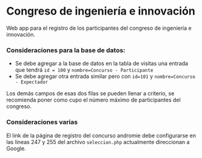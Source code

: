 # Congreso de ingeniería e innovación

Web app para el registro de los participantes del congreso de ingeniería e innovación.

### Consideraciones para la base de datos:

* Se debe agregar a la base de datos en la tabla de visitas una entrada que
tendrá `id = 100` y `nombre=Concurso - Participante`
* Se debe agregar otra entrada similar pero con `id=101` y `nombre=Concurso - Expectador`

Los demás campos de esas dos filas se pueden llenar a criterio, se recomienda
poner como cupo el número máximo de participantes del congreso.

### Consideraciones varias

El link de la página de registro del concurso andromie debe configurarse en las
lineas 247 y 255 del archivo `seleccion.php` actualmente direccionan a Google.

